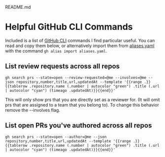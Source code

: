README.md

# Helpful GitHub CLI Commands
Included is a list of [GitHub CLI](https://github.com/cli/cli) commands I find particular useful. You can read and copy them below, or alternatively import them from [aliases.yaml](aliases.yaml) with the command `gh alias import aliases.yaml`.




## List review requests across all repos
```
gh search prs --state=open --review-requested=@me --involves=@me --json repository,number,title,url,updatedAt --template '{{range .}}{{tablerow .repository.name (.number | autocolor "green") .title (.url | autocolor "cyan") (timeago .updatedAt)}}{{end}}'
```

This will only show prs that you are directly set as a reviewer for. (It will omit prs that are assigned to a team that you belong to). To change this behavior remove the --involves flag.

##  List open PRs you've authored across all repos
```
gh search prs --state=open --author=@me --json repository,number,title,url,updatedAt --template '{{range .}}{{tablerow .repository.name (.number | autocolor "green") .title (.url | autocolor "cyan") (timeago .updatedAt)}}{{end}}'
```


